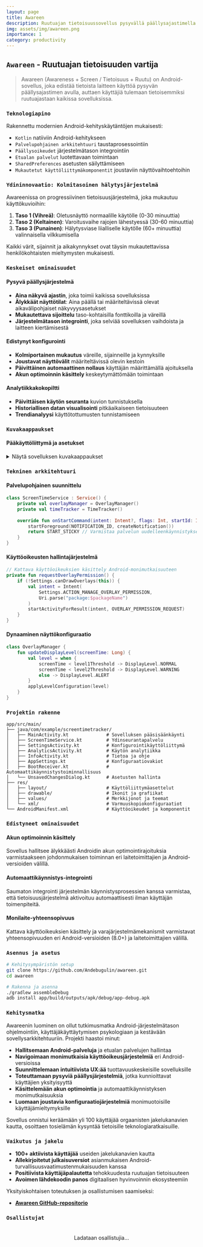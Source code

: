 ```yaml
---
layout: page
title: Awareen
description: Ruutuajan tietoisuussovellus pysyvällä päällysajastimella tietoista laitteen käyttöä varten.
img: assets/img/awareen.png
importance: 1
category: productivity 
---
```


## `Awareen` - Ruutuajan tietoisuuden vartija

> Awareen (Awareness + Screen / Tietoisuus + Ruutu) on Android-sovellus, joka edistää tietoista laitteen käyttöä pysyvän päällysajastimen avulla, auttaen käyttäjiä tulemaan tietoisemmiksi ruutuajastaan kaikissa sovelluksissa.

### `Teknologiapino`

Rakennettu modernien Android-kehityskäytäntöjen mukaisesti:
- `Kotlin` natiiviin Android-kehitykseen
- `Palvelupohjainen arkkitehtuuri` taustaprosessointiin
- `Päällysoikeudet` järjestelmätason integrointiin
- `Etualan palvelut` luotettavaan toimintaan
- `SharedPreferences` asetusten säilyttämiseen
- `Mukautetut käyttöliittymäkomponentit` joustaviin näyttövaihtoehtoihin

### `Ydininnovaatio: Kolmitasoinen hälytysjärjestelmä`

Awareenissa on progressiivinen tietoisuusjärjestelmä, joka mukautuu käyttökuvioihin:

1. **Taso 1 (Vihreä)**: Oletusnäyttö normaalille käytölle (0-30 minuuttia)
2. **Taso 2 (Keltainen)**: Varoitusvaihe rajojen lähestyessä (30-60 minuuttia)  
3. **Taso 3 (Punainen)**: Hälytysviase liialliselle käytölle (60+ minuuttia) valinnaisella vilkkumisella

Kaikki värit, sijainnit ja aikakynnykset ovat täysin mukautettavissa henkilökohtaisten mieltymysten mukaisesti.

### `Keskeiset ominaisuudet`

#### Pysyvä päällysjärjestelmä
- **Aina näkyvä ajastin**, joka toimii kaikissa sovelluksissa
- **Älykkäät näyttötilat**: Aina päällä tai määriteltävissä olevat aikavälipohjaiset näkyvyysasetukset
- **Mukautettava sijoittelu** taso-kohtaisilla fonttikoilla ja väreillä
- **Järjestelmätason integrointi**, joka selviää sovelluksen vaihdoista ja laitteen kiertämisestä

#### Edistynyt konfigurointi
- **Kolmiportainen mukautus** väreille, sijainneille ja kynnyksille
- **Joustavat näyttövälit** määriteltävissä olevin kestoin
- **Päivittäinen automaattinen nollaus** käyttäjän määrittämällä ajoituksella
- **Akun optimoinnin käsittely** keskeytymättömään toimintaan

#### Analytiikkakokopiltti
- **Päivittäisen käytön seuranta** kuvion tunnistuksella
- **Historiallisen datan visualisointi** pitkäaikaiseen tietoisuuteen
- **Trendianalyysi** käyttötottumusten tunnistamiseen

### `Kuvakaappaukset`

#### Pääkäyttöliittymä ja asetukset

<details>
    <summary>Näytä sovelluksen kuvakaappaukset</summary>
    <div class="col-sm-8">
            {% include figure.liquid path="assets/img/Awareen_app_demonstration.png" title="Pääkäyttöliittymä" class="img-fluid rounded z-depth-1" %}
    </div>
    <div class="caption">
        Täydellinen käyttöliittymä, joka esittelee päähallintaelementit, mukautusvaihtoehdot, analytiikkaseurannan ja päällystoiminnallisuuden
    </div>
</details>

### `Tekninen arkkitehtuuri`

#### Palvelupohjainen suunnittelu
```kotlin
class ScreenTimeService : Service() {
    private val overlayManager = OverlayManager()
    private val timeTracker = TimeTracker()
    
    override fun onStartCommand(intent: Intent?, flags: Int, startId: Int): Int {
        startForeground(NOTIFICATION_ID, createNotification())
        return START_STICKY // Varmistaa palvelun uudelleenkäynnistyksen sammuttamisen jälkeen
    }
}
```

#### Käyttöoikeusten hallintajärjestelmä
```kotlin
// Kattava käyttöoikeuksien käsittely Android-monimutkaisuuteen
private fun requestOverlayPermission() {
    if (!Settings.canDrawOverlays(this)) {
        val intent = Intent(
            Settings.ACTION_MANAGE_OVERLAY_PERMISSION,
            Uri.parse("package:$packageName")
        )
        startActivityForResult(intent, OVERLAY_PERMISSION_REQUEST)
    }
}
```

#### Dynaaminen näyttökonfiguraatio
```kotlin
class OverlayManager {
    fun updateDisplayLevel(screenTime: Long) {
        val level = when {
            screenTime < level1Threshold -> DisplayLevel.NORMAL
            screenTime < level2Threshold -> DisplayLevel.WARNING  
            else -> DisplayLevel.ALERT
        }
        applyLevelConfiguration(level)
    }
}
```

### `Projektin rakenne`

```
app/src/main/
├── java/com/example/screentimetracker/
│   ├── MainActivity.kt              # Sovelluksen pääsisäänkäynti
│   ├── ScreenTimeService.kt         # Ydinseurantapalvelu
│   ├── SettingsActivity.kt          # Konfigurointikäyttöliittymä
│   ├── AnalyticsActivity.kt         # Käytön analytiikka
│   ├── InfoActivity.kt              # Tietoa ja ohje
│   ├── AppSettings.kt               # Konfiguraatiovakiot
│   ├── BootReceiver.kt              # Automaattikäynnistystoiminnallisuus
│   └── UnsavedChangesDialog.kt      # Asetusten hallinta
├── res/
│   ├── layout/                      # Käyttöliittymäasettelut
│   ├── drawable/                    # Ikonit ja grafiikat
│   ├── values/                      # Merkkijonot ja teemat
│   └── xml/                         # Varmuuskopiokonfiguraatiot
└── AndroidManifest.xml              # Käyttöoikeudet ja komponentit
```

### `Edistyneet ominaisuudet`

#### Akun optimoinnin käsittely
Sovellus hallitsee älykkäästi Androidin akun optimointirajoituksia varmistaakseen johdonmukaisen toiminnan eri laitetoimittajien ja Android-versioiden välillä.

#### Automaattikäynnistys-integrointi
Saumaton integrointi järjestelmän käynnistysprosessien kanssa varmistaa, että tietoisuusjärjestelmä aktivoituu automaattisesti ilman käyttäjän toimenpiteitä.

#### Monilaite-yhteensopivuus
Kattava käyttöoikeuksien käsittely ja varajärjestelmämekanismit varmistavat yhteensopivuuden eri Android-versioiden (8.0+) ja laitetoimittajien välillä.

### `Asennus ja asetus`

```bash
# Kehitysympäristön setup
git clone https://github.com/Andebugulin/awareen.git
cd awareen

# Rakenna ja asenna
./gradlew assembleDebug
adb install app/build/outputs/apk/debug/app-debug.apk
```

### `Kehitysmatka`

Awareenin luominen on ollut tutkimusmatka Android-järjestelmätason ohjelmointiin, käyttäjäkäyttäytymisen psykologiaan ja kestävään sovellysarkkitehtuuriin. Projekti haastoi minut:

- **Hallitsemaan Android-palveluja** ja etualan palvelujen hallintaa
- **Navigoimaan monimutkaisia käyttöoikeusjärjestelmiä** eri Android-versioissa
- **Suunnittelemaan intuitiivista UX:ää** tuottavuuskeskeisille sovelluksille
- **Toteuttamaan pysyviä päällysjärjestelmiä**, jotka kunnioittavat käyttäjien yksityisyyttä
- **Käsittelemään akun optimointia** ja automaattikäynnistyksen monimutkaisuuksia
- **Luomaan joustavia konfiguraatiojärjestelmiä** monimuotoisille käyttäjämieltymyksille

Sovellus onnistui keräämään yli 100 käyttäjää orgaanisten jakelukanavien kautta, osoittaen tosielämän kysyntää tietoisille teknologiaratkaisuille.

### `Vaikutus ja jakelu`

- **100+ aktiivista käyttäjää** useiden jakelukanavien kautta
- **Allekirjoitetut julkaisuversiot** asianmukaisen Android-turvallisuusvaatimustenmukaisuuden kanssa
- **Positiivista käyttäjäpalautetta** tehokkuudesta ruutuajan tietoisuuteen
- **Avoimen lähdekoodin panos** digitaalisen hyvinvoinnin ekosysteemiin

Yksityiskohtaisen toteutuksen ja osallistumisen saamiseksi:

- **[Awareen GitHub-repositorio](https://github.com/Andebugulin/awareen)**

### `Osallistujat`

<div id="contributors-list" style="display: flex; flex-wrap: wrap; justify-content: space-around; padding: 20px;">Ladataan osallistujia...</div>

<script>
  async function fetchContributors() {
    const url = 'https://api.github.com/repos/Andebugulin/awareen/contributors';
    const response = await fetch(url);
    const contributors = await response.json();

    const contributorsHtml = contributors.map(contributor =>
      `<div class="contributor" style="margin: 10px; text-align: center;">
        <img src="${contributor.avatar_url}" alt="${contributor.login}" style="width: 100px; height: 100px; border-radius: 50%; display: block; margin: auto;">
        <p><a href="${contributor.html_url}" target="_blank">${contributor.login}</a></p>
      </div>`
    ).join('');

    document.getElementById('contributors-list').innerHTML = contributorsHtml;
  }

  fetchContributors();
</script>